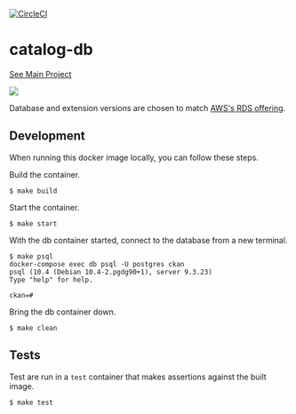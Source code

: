 [![CircleCI](https://circleci.com/gh/GSA/catalog-db.svg?style=svg)](https://circleci.com/gh/GSA/catalog-db)

# catalog-db
[See Main Project](https://github.com/GSA/catalog-app)

<a href="https://hub.docker.com/r/datagov/catalog-db/"><img src="http://dockeri.co/image/datagov/catalog-db" /></a>

Database and extension versions are chosen to match [AWS's RDS offering](https://docs.aws.amazon.com/AmazonRDS/latest/UserGuide/CHAP_PostgreSQL.html#CHAP_PostgreSQL.Extensions.SupportedPerVersion).


## Development

When running this docker image locally, you can follow these steps.

Build the container.

    $ make build

Start the container.

    $ make start

With the db container started, connect to the database from a new terminal.

    $ make psql
    docker-compose exec db psql -U postgres ckan
    psql (10.4 (Debian 10.4-2.pgdg90+1), server 9.3.23)
    Type "help" for help.

    ckan=#

Bring the db container down.

    $ make clean


## Tests

Test are run in a `test` container that makes assertions against the built
image.

    $ make test
